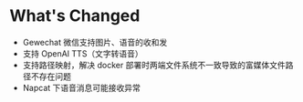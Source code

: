# What's Changed

- Gewechat 微信支持图片、语音的收和发
- 支持 OpenAI TTS（文字转语音）
- 支持路径映射，解决 docker 部署时两端文件系统不一致导致的富媒体文件路径不存在问题
- Napcat 下语音消息可能接收异常